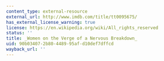 ```yaml
---
content_type: external-resource
external_url: http://www.imdb.com/title/tt0095675/
has_external_license_warning: true
license: https://en.wikipedia.org/wiki/All_rights_reserved
status: ''
title: _Women on the Verge of a Nervous Breakdown_
uid: 90b03407-2b80-4489-95af-d10def7dffcd
wayback_url: ''
---
```

